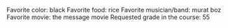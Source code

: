 Favorite color: black
Favorite food: rice
Favorite musician/band: murat boz
Favorite movie: the message movie
Requested grade in the course: 55

